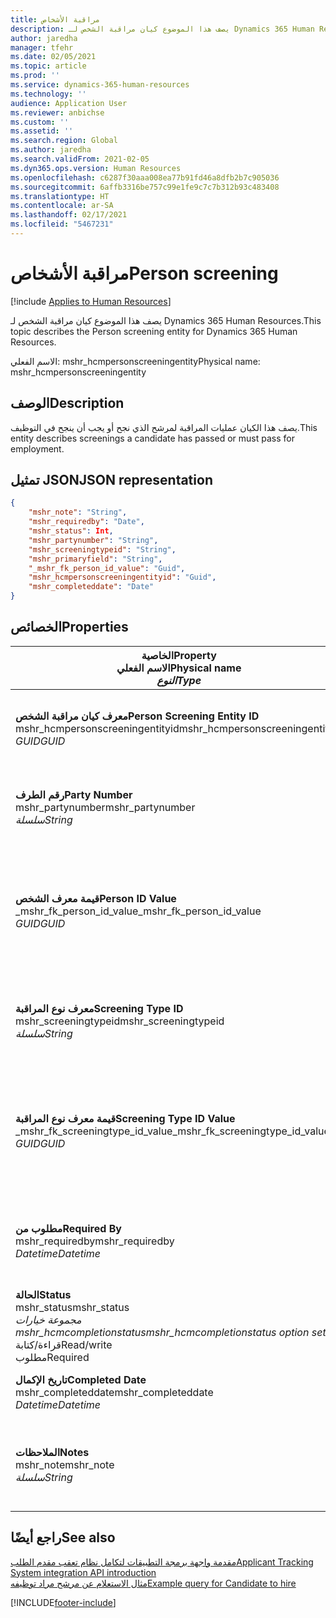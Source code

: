 ```yaml
---
title: مراقبة الأشخاص
description: يصف هذا الموضوع كيان مراقبة الشخص لـ Dynamics 365 Human Resources.
author: jaredha
manager: tfehr
ms.date: 02/05/2021
ms.topic: article
ms.prod: ''
ms.service: dynamics-365-human-resources
ms.technology: ''
audience: Application User
ms.reviewer: anbichse
ms.custom: ''
ms.assetid: ''
ms.search.region: Global
ms.author: jaredha
ms.search.validFrom: 2021-02-05
ms.dyn365.ops.version: Human Resources
ms.openlocfilehash: c6287f30aaa008ea77b91fd46a8dfb2b7c905036
ms.sourcegitcommit: 6affb3316be757c99e1fe9c7c7b312b93c483408
ms.translationtype: HT
ms.contentlocale: ar-SA
ms.lasthandoff: 02/17/2021
ms.locfileid: "5467231"
---
```

# <a name="person-screening"></a><span data-ttu-id="367c3-103">مراقبة الأشخاص</span><span class="sxs-lookup"><span data-stu-id="367c3-103">Person screening</span></span>

[!include [Applies to Human Resources](../includes/applies-to-hr.md)]

<span data-ttu-id="367c3-104">يصف هذا الموضوع كيان مراقبة الشخص لـ Dynamics 365 Human Resources.</span><span class="sxs-lookup"><span data-stu-id="367c3-104">This topic describes the Person screening entity for Dynamics 365 Human Resources.</span></span>

<span data-ttu-id="367c3-105">الاسم الفعلي: mshr_hcmpersonscreeningentity</span><span class="sxs-lookup"><span data-stu-id="367c3-105">Physical name: mshr_hcmpersonscreeningentity</span></span>

## <a name="description"></a><span data-ttu-id="367c3-106">الوصف</span><span class="sxs-lookup"><span data-stu-id="367c3-106">Description</span></span>

<span data-ttu-id="367c3-107">يصف هذا الكيان عمليات المراقبة لمرشح الذي نجح أو يجب أن ينجح في التوظيف.</span><span class="sxs-lookup"><span data-stu-id="367c3-107">This entity describes screenings a candidate has passed or must pass for employment.</span></span>

## <a name="json-representation"></a><span data-ttu-id="367c3-108">تمثيل JSON</span><span class="sxs-lookup"><span data-stu-id="367c3-108">JSON representation</span></span>

```json
{
    "mshr_note": "String",
    "mshr_requiredby": "Date",
    "mshr_status": Int,
    "mshr_partynumber": "String",
    "mshr_screeningtypeid": "String",
    "mshr_primaryfield": "String",
    "_mshr_fk_person_id_value": "Guid",
    "mshr_hcmpersonscreeningentityid": "Guid",
    "mshr_completeddate": "Date"
}
```

## <a name="properties"></a><span data-ttu-id="367c3-109">الخصائص</span><span class="sxs-lookup"><span data-stu-id="367c3-109">Properties</span></span>

| <span data-ttu-id="367c3-110">الخاصية</span><span class="sxs-lookup"><span data-stu-id="367c3-110">Property</span></span><br><span data-ttu-id="367c3-111">**الاسم الفعلي**</span><span class="sxs-lookup"><span data-stu-id="367c3-111">**Physical name**</span></span><br><span data-ttu-id="367c3-112">**_النوع_**</span><span class="sxs-lookup"><span data-stu-id="367c3-112">**_Type_**</span></span> | <span data-ttu-id="367c3-113">استخدام</span><span class="sxs-lookup"><span data-stu-id="367c3-113">Use</span></span> | <span data-ttu-id="367c3-114">الوصف</span><span class="sxs-lookup"><span data-stu-id="367c3-114">Description</span></span> |
| --- | --- | --- |
| <span data-ttu-id="367c3-115">**معرف كيان مراقبة الشخص**</span><span class="sxs-lookup"><span data-stu-id="367c3-115">**Person Screening Entity ID**</span></span><br><span data-ttu-id="367c3-116">mshr_hcmpersonscreeningentityid</span><span class="sxs-lookup"><span data-stu-id="367c3-116">mshr_hcmpersonscreeningentityid</span></span><br><span data-ttu-id="367c3-117">*GUID*</span><span class="sxs-lookup"><span data-stu-id="367c3-117">*GUID*</span></span> | <span data-ttu-id="367c3-118">للقراءة فقط</span><span class="sxs-lookup"><span data-stu-id="367c3-118">Read-only</span></span><br><span data-ttu-id="367c3-119">مطلوب</span><span class="sxs-lookup"><span data-stu-id="367c3-119">Required</span></span><br><span data-ttu-id="367c3-120">منشأ بواسطة النظام</span><span class="sxs-lookup"><span data-stu-id="367c3-120">System-generated</span></span> | <span data-ttu-id="367c3-121">المعرف الأساسي الفريد لسجل مراقبة الشخص.</span><span class="sxs-lookup"><span data-stu-id="367c3-121">Unique primary identifier for the person screening record.</span></span> |
| <span data-ttu-id="367c3-122">**رقم الطرف**</span><span class="sxs-lookup"><span data-stu-id="367c3-122">**Party Number**</span></span><br><span data-ttu-id="367c3-123">mshr_partynumber</span><span class="sxs-lookup"><span data-stu-id="367c3-123">mshr_partynumber</span></span><br><span data-ttu-id="367c3-124">*سلسلة*</span><span class="sxs-lookup"><span data-stu-id="367c3-124">*String*</span></span> | <span data-ttu-id="367c3-125">قراءة/كتابة</span><span class="sxs-lookup"><span data-stu-id="367c3-125">Read/write</span></span><br><span data-ttu-id="367c3-126">مطلوب</span><span class="sxs-lookup"><span data-stu-id="367c3-126">Required</span></span> | <span data-ttu-id="367c3-127">رقم الطرف (الشخص) المقترن بالمرشح.</span><span class="sxs-lookup"><span data-stu-id="367c3-127">The party (person) number associated with the candidate.</span></span> |
| <span data-ttu-id="367c3-128">**قيمة معرف الشخص**</span><span class="sxs-lookup"><span data-stu-id="367c3-128">**Person ID Value**</span></span><br><span data-ttu-id="367c3-129">_mshr_fk_person_id_value</span><span class="sxs-lookup"><span data-stu-id="367c3-129">_mshr_fk_person_id_value</span></span><br><span data-ttu-id="367c3-130">*GUID*</span><span class="sxs-lookup"><span data-stu-id="367c3-130">*GUID*</span></span> | <span data-ttu-id="367c3-131">للقراءة فقط</span><span class="sxs-lookup"><span data-stu-id="367c3-131">Read-only</span></span><br><span data-ttu-id="367c3-132">مطلوب</span><span class="sxs-lookup"><span data-stu-id="367c3-132">Required</span></span><br><span data-ttu-id="367c3-133">المفتاح الخارجي: mshr_dirpersonentityid لـ mshr_dirpersonentity</span><span class="sxs-lookup"><span data-stu-id="367c3-133">Foreign key: mshr_dirpersonentityid of mshr_dirpersonentity</span></span> | <span data-ttu-id="367c3-134">المعرف الفريد المنشأ بواسطة النظام لسجل كيان الطرف (الشخص).</span><span class="sxs-lookup"><span data-stu-id="367c3-134">The system-generated identifier of the party (person) entity record.</span></span> |
| <span data-ttu-id="367c3-135">**معرف نوع المراقبة**</span><span class="sxs-lookup"><span data-stu-id="367c3-135">**Screening Type ID**</span></span><br><span data-ttu-id="367c3-136">mshr_screeningtypeid</span><span class="sxs-lookup"><span data-stu-id="367c3-136">mshr_screeningtypeid</span></span><br><span data-ttu-id="367c3-137">*سلسلة*</span><span class="sxs-lookup"><span data-stu-id="367c3-137">*String*</span></span> | <span data-ttu-id="367c3-138">قراءة/كتابة</span><span class="sxs-lookup"><span data-stu-id="367c3-138">Read/write</span></span><br><span data-ttu-id="367c3-139">مطلوب</span><span class="sxs-lookup"><span data-stu-id="367c3-139">Required</span></span><br><span data-ttu-id="367c3-140">المفتاح الخارجي: ScreeningType</span><span class="sxs-lookup"><span data-stu-id="367c3-140">Foreign key: ScreeningType</span></span> | <span data-ttu-id="367c3-141">معرف نوع المراقبة المحدد في الموارد البشرية.</span><span class="sxs-lookup"><span data-stu-id="367c3-141">The identifier of the screening type defined in Human Resources.</span></span> |
| <span data-ttu-id="367c3-142">**قيمة معرف نوع المراقبة**</span><span class="sxs-lookup"><span data-stu-id="367c3-142">**Screening Type ID Value**</span></span><br><span data-ttu-id="367c3-143">_mshr_fk_screeningtype_id_value</span><span class="sxs-lookup"><span data-stu-id="367c3-143">_mshr_fk_screeningtype_id_value</span></span><br><span data-ttu-id="367c3-144">*GUID*</span><span class="sxs-lookup"><span data-stu-id="367c3-144">*GUID*</span></span> | <span data-ttu-id="367c3-145">للقراءة فقط</span><span class="sxs-lookup"><span data-stu-id="367c3-145">Read-only</span></span><br><span data-ttu-id="367c3-146">مطلوب</span><span class="sxs-lookup"><span data-stu-id="367c3-146">Required</span></span><br><span data-ttu-id="367c3-147">المفتاح الخارجي: mshr_hcmscreeningtypeentityid لـ mshr_hcmscreeningtypeentity</span><span class="sxs-lookup"><span data-stu-id="367c3-147">Foreign key: mshr_hcmscreeningtypeentityid of mshr_hcmscreeningtypeentity</span></span> | <span data-ttu-id="367c3-148">معرف فريد منشأ بواسطة النظام لسجل نوع المراقبة في الكيان المقترن.</span><span class="sxs-lookup"><span data-stu-id="367c3-148">System-generated identifier for the screening type record in the associated entity.</span></span> |
| <span data-ttu-id="367c3-149">**مطلوب من**</span><span class="sxs-lookup"><span data-stu-id="367c3-149">**Required By**</span></span><br><span data-ttu-id="367c3-150">mshr_requiredby</span><span class="sxs-lookup"><span data-stu-id="367c3-150">mshr_requiredby</span></span><br><span data-ttu-id="367c3-151">*Datetime*</span><span class="sxs-lookup"><span data-stu-id="367c3-151">*Datetime*</span></span> | <span data-ttu-id="367c3-152">قراءة/كتابة</span><span class="sxs-lookup"><span data-stu-id="367c3-152">Read/write</span></span><br><span data-ttu-id="367c3-153">اختياري</span><span class="sxs-lookup"><span data-stu-id="367c3-153">Optional</span></span> | <span data-ttu-id="367c3-154">التاريخ المطلوب فيه إكمال عملية المراقبة.</span><span class="sxs-lookup"><span data-stu-id="367c3-154">The date by which the screening is required to be completed.</span></span> |
| <span data-ttu-id="367c3-155">**الحالة**</span><span class="sxs-lookup"><span data-stu-id="367c3-155">**Status**</span></span><br><span data-ttu-id="367c3-156">mshr_status</span><span class="sxs-lookup"><span data-stu-id="367c3-156">mshr_status</span></span><br><span data-ttu-id="367c3-157">*مجموعة خيارات mshr_hcmcompletionstatus*</span><span class="sxs-lookup"><span data-stu-id="367c3-157">*mshr_hcmcompletionstatus option set*</span></span><br><span data-ttu-id="367c3-158">قراءة/كتابة</span><span class="sxs-lookup"><span data-stu-id="367c3-158">Read/write</span></span><br><span data-ttu-id="367c3-159">مطلوب</span><span class="sxs-lookup"><span data-stu-id="367c3-159">Required</span></span> | <span data-ttu-id="367c3-160">يوفر حالة المرشح لعملية المراقبة.</span><span class="sxs-lookup"><span data-stu-id="367c3-160">Provides the candidate’s status for the screening.</span></span> |
| <span data-ttu-id="367c3-161">**تاريخ الإكمال**</span><span class="sxs-lookup"><span data-stu-id="367c3-161">**Completed Date**</span></span><br><span data-ttu-id="367c3-162">mshr_completeddate</span><span class="sxs-lookup"><span data-stu-id="367c3-162">mshr_completeddate</span></span><br><span data-ttu-id="367c3-163">*Datetime*</span><span class="sxs-lookup"><span data-stu-id="367c3-163">*Datetime*</span></span> | <span data-ttu-id="367c3-164">قراءة/كتابة</span><span class="sxs-lookup"><span data-stu-id="367c3-164">Read/write</span></span><br><span data-ttu-id="367c3-165">اختياري</span><span class="sxs-lookup"><span data-stu-id="367c3-165">Optional</span></span> | <span data-ttu-id="367c3-166">تاريخ اكتمال عملية المراقبة.</span><span class="sxs-lookup"><span data-stu-id="367c3-166">The date the screening was completed.</span></span> |
| <span data-ttu-id="367c3-167">**الملاحظات**</span><span class="sxs-lookup"><span data-stu-id="367c3-167">**Notes**</span></span><br><span data-ttu-id="367c3-168">mshr_note</span><span class="sxs-lookup"><span data-stu-id="367c3-168">mshr_note</span></span><br><span data-ttu-id="367c3-169">*سلسلة*</span><span class="sxs-lookup"><span data-stu-id="367c3-169">*String*</span></span> | <span data-ttu-id="367c3-170">قراءة/كتابة</span><span class="sxs-lookup"><span data-stu-id="367c3-170">Read/write</span></span><br><span data-ttu-id="367c3-171">اختياري</span><span class="sxs-lookup"><span data-stu-id="367c3-171">Optional</span></span> | <span data-ttu-id="367c3-172">ملاحظات للاستخدام من جانب مسؤولي التعيين ومدراء التوظيف.</span><span class="sxs-lookup"><span data-stu-id="367c3-172">Notes for use by hiring managers and recruiters.</span></span> |

## <a name="see-also"></a><span data-ttu-id="367c3-173">راجع أيضًا</span><span class="sxs-lookup"><span data-stu-id="367c3-173">See also</span></span>

[<span data-ttu-id="367c3-174">مقدمة واجهة برمجة التطبيقات لتكامل نظام تعقب مقدم الطلب</span><span class="sxs-lookup"><span data-stu-id="367c3-174">Applicant Tracking System integration API introduction</span></span>](hr-admin-integration-ats-api-introduction.md)<br>
[<span data-ttu-id="367c3-175">مثال الاستعلام عن مرشح مراد توظيفه</span><span class="sxs-lookup"><span data-stu-id="367c3-175">Example query for Candidate to hire</span></span>](hr-admin-integration-ats-api-candidate-to-hire-example-query.md)



[!INCLUDE[footer-include](../includes/footer-banner.md)]